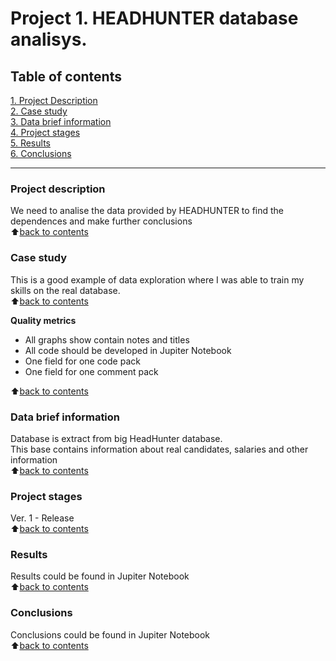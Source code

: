# Project 1. HEADHUNTER database analisys.


## Table of contents
[1. Project Description](#project-description)<br>
[2. Case study](#case-study)<br>
[3. Data brief information](#data-brief-information)<br>
[4. Project stages](#project-stages)<br>
[5. Results](#results)<br>
[6. Conclusions](#conclusions)<br>

----

### Project description
We need to analise the data provided by HEADHUNTER to find the dependences and make further conclusions<br>
:arrow_up:[back to contents](#table-of-contents)


### Case study
This is a good example of data exploration where I was able to train my skills on the real database.<br>
:arrow_up:[back to contents](#table-of-contents)


**Quality metrics**

- All graphs show contain notes and titles
- All code should be developed in Jupiter Notebook
- One field for one code pack
- One field for one comment pack

:arrow_up:[back to contents](#table-of-contents)

### Data brief information<br>
Database is extract from big HeadHunter database.<br>
This base contains information about real candidates, salaries and other information <br>
:arrow_up:[back to contents](#table-of-contents)

### Project stages<br>
Ver. 1 - Release <br>
:arrow_up:[back to contents](#table-of-contents)

### Results<br>
Results could be found in Jupiter Notebook<br>
:arrow_up:[back to contents](#table-of-contents)

### Conclusions<br>
Conclusions could be found in Jupiter Notebook<br>
:arrow_up:[back to contents](#table-of-contents)